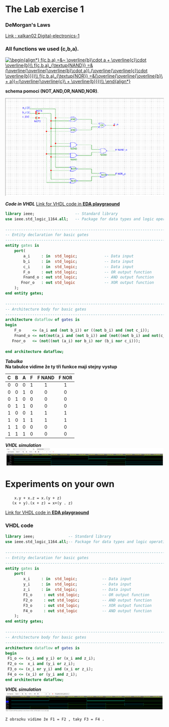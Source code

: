 
# The Lab exercise 1
### DeMorgan's Laws
[Link : xalkan02 Digital-electronics-1](https://github.com/TarikVUT/Digital-electronics-1/tree/main/labs/01.gates)


### All functions we used (c,b,a).

<a href="https://www.codecogs.com/eqnedit.php?latex=\begin{align*}&space;f(c,b,a)&space;=&~&space;\overline{b}\cdot&space;a&space;&plus;&space;\overline{c}\cdot&space;\overline{b}\\&space;f(c,b,a)_{\textup{NAND}}&space;=&(\overline{\overline{\overline{b}\cdot&space;a}).(\overline{\overline{c}\cdot&space;\overline{b}}})\\&space;f(c,b,a)_{\textup{NOR}}&space;=&(\overline{\overline{\overline{b}\&space;&plus;&space;a})&plus;(\overline{\overline{c}\&space;&plus;&space;\overline{b}}})\\&space;\end{align*}" target="_blank"><img src="https://latex.codecogs.com/gif.latex?\begin{align*}&space;f(c,b,a)&space;=&~&space;\overline{b}\cdot&space;a&space;&plus;&space;\overline{c}\cdot&space;\overline{b}\\&space;f(c,b,a)_{\textup{NAND}}&space;=&(\overline{\overline{\overline{b}\cdot&space;a}).(\overline{\overline{c}\cdot&space;\overline{b}}})\\&space;f(c,b,a)_{\textup{NOR}}&space;=&(\overline{\overline{\overline{b}\&space;&plus;&space;a})&plus;(\overline{\overline{c}\&space;&plus;&space;\overline{b}}})\\&space;\end{align*}" title="\begin{align*} f(c,b,a) =&~ \overline{b}\cdot a + \overline{c}\cdot \overline{b}\\ f(c,b,a)_{\textup{NAND}} =&(\overline{\overline{\overline{b}\cdot a}).(\overline{\overline{c}\cdot \overline{b}}})\\ f(c,b,a)_{\textup{NOR}} =&(\overline{\overline{\overline{b}\ + a})+(\overline{\overline{c}\ + \overline{b}}})\\ \end{align*}" /></a>

**schema pomoci (NOT,AND,OR,NAND,NOR)**.

<img src="https://github.com/TarikVUT/Digital-electronics-1/blob/main/labs/01.gates/images/VHDL%203.png" /> 



***Code in VHDL***
[Link for VHDL code in **EDA playgraound**](https://www.edaplayground.com/x/CT3M)
``` VHDL
library ieee;                  -- Standard library
use ieee.std_logic_1164.all;   -- Package for data types and logic operations

------------------------------------------------------------------------
-- Entity declaration for basic gates
------------------------------------------------------------------------
entity gates is
    port(
        a_i     : in  std_logic;            -- Data input
        b_i     : in  std_logic;  	    	-- Data input
        c_i     : in  std_logic;            -- Data input
        F_o     : out std_logic;            -- OR output function
        Fnand_o : out std_logic;            -- AND output function
       Fnor_o   : out std_logic             -- XOR output function
    );
end entity gates;

------------------------------------------------------------------------
-- Architecture body for basic gates
------------------------------------------------------------------------
architecture dataflow of gates is
begin
    F_o     <= (a_i and (not b_i)) or ((not b_i) and (not c_i));
    Fnand_o <= not(not(a_i and (not b_i)) and (not((not b_i) and not(c_i))));
   Fnor_o   <= (not((not (a_i) nor b_i) nor (b_i nor c_i)));

end architecture dataflow;

```


***Tabulka***\
**Na tabulce vidime že ty tři funkce maji stejny vystup**

| **C** | **B** |**A** |**F** |**F NAND**|**F NOR**|
| :-: | :-: | :-: | :-: | :-: | :-: |
| 0 | 0 | 0 | 1 | 1 | 1 |
| 0 | 0 | 1 | 0 | 0 | 0 |
| 0 | 1 | 0 | 0 | 0 | 0 |
| 0 | 1 | 1 | 0 | 0 | 0 |
| 1 | 0 | 0 | 1 | 1 | 1 |
| 1 | 0 | 1 | 1 | 1 | 1 |
| 1 | 1 | 0 | 0 | 0 | 0 |
| 1 | 1 | 1 | 0 | 0 | 0 |

***VHDL simulation***
<img src="https://github.com/TarikVUT/Digital-electronics-1/blob/main/labs/01.gates/images/VHDL%201.png" /> 

# Experiments on your own
```
    x.y + x.z = x.(y + z)
   (x + y).(x + z) = x+(y . z)
  ```




[Link for VHDL code in **EDA playgraound**](https://www.edaplayground.com/x/ZcZH)
### VHDL code
```VHDL
library ieee;               -- Standard library
use ieee.std_logic_1164.all;-- Package for data types and logic operations 

------------------------------------------------------------------------
-- Entity declaration for basic gates
------------------------------------------------------------------------
entity gates is
    port(
        x_i     : in  std_logic;           -- Data input
        y_i     : in  std_logic;  		   -- Data input
        z_i     : in  std_logic;           -- Data input
        F1_o     : out std_logic;          -- OR output function
        F2_o     : out std_logic;          -- AND output function
        F3_o     : out std_logic;          -- XOR output function
        F4_o     : out std_logic           -- AND output function
    );
end entity gates;

------------------------------------------------------------------------
-- Architecture body for basic gates
------------------------------------------------------------------------
architecture dataflow of gates is
begin
 F1_o <= (x_i and y_i) or (x_i and z_i);
 F2_o <=  x_i and (y_i or z_i);
 F3_o <= (x_i or y_i) and (x_i or z_i);
 F4_o <= (x_i) or (y_i and z_i);
end architecture dataflow;

```
***VHDL simulation***
<img src="https://github.com/TarikVUT/Digital-electronics-1/blob/main/labs/01.gates/images/VHDL%202.png" /> 
```
Z obrazku vidime že F1 = F2 , taky F3 = F4 .
